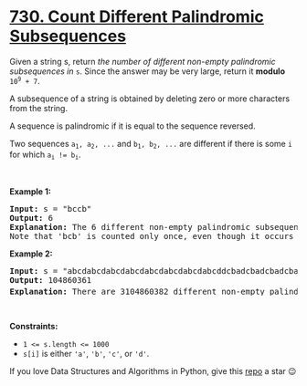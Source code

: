 # [730. Count Different Palindromic Subsequences][title]

<p>Given a string s, return <em>the number of different non-empty palindromic subsequences in</em> <code>s</code>. Since the answer may be very large, return it <strong>modulo</strong> <code>10<sup>9</sup> + 7</code>.</p>
<p>A subsequence of a string is obtained by deleting zero or more characters from the string.</p>
<p>A sequence is palindromic if it is equal to the sequence reversed.</p>
<p>Two sequences <code>a<sub>1</sub>, a<sub>2</sub>, ...</code> and <code>b<sub>1</sub>, b<sub>2</sub>, ...</code> are different if there is some <code>i</code> for which <code>a<sub>i</sub> != b<sub>i</sub></code>.</p>
<p> </p>
<p><strong>Example 1:</strong></p>
<pre><strong>Input:</strong> s = "bccb"
<strong>Output:</strong> 6
<strong>Explanation:</strong> The 6 different non-empty palindromic subsequences are 'b', 'c', 'bb', 'cc', 'bcb', 'bccb'.
Note that 'bcb' is counted only once, even though it occurs twice.
</pre>
<p><strong>Example 2:</strong></p>
<pre><strong>Input:</strong> s = "abcdabcdabcdabcdabcdabcdabcdabcddcbadcbadcbadcbadcbadcbadcbadcba"
<strong>Output:</strong> 104860361
<strong>Explanation:</strong> There are 3104860382 different non-empty palindromic subsequences, which is 104860361 modulo 10<sup>9</sup> + 7.
</pre>
<p> </p>
<p><strong>Constraints:</strong></p>
<ul>
<li><code>1 &lt;= s.length &lt;= 1000</code></li>
<li><code>s[i]</code> is either <code>'a'</code>, <code>'b'</code>, <code>'c'</code>, or <code>'d'</code>.</li>
</ul>


If you love Data Structures and Algorithms in Python, give this [repo][me] a star :wink:

[title]: https://leetcode.com/problems/count-different-palindromic-subsequences
[me]: https://github.com/bumblebee211196/awesome-python-leetcode
